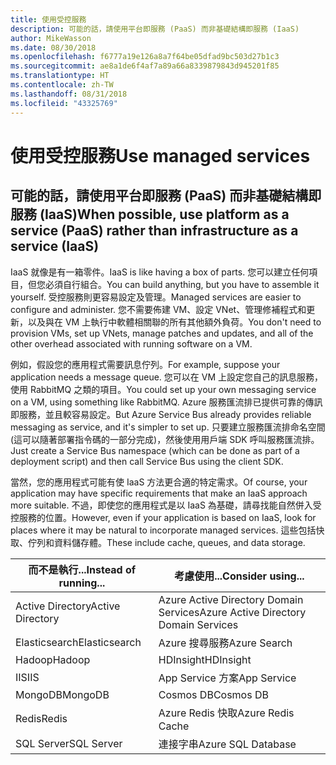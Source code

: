 ```yaml
---
title: 使用受控服務
description: 可能的話，請使用平台即服務 (PaaS) 而非基礎結構即服務 (IaaS)
author: MikeWasson
ms.date: 08/30/2018
ms.openlocfilehash: f6777a19e126a8a7f64be05dfad9bc503d27b1c3
ms.sourcegitcommit: ae8a1de6f4af7a89a66a8339879843d945201f85
ms.translationtype: HT
ms.contentlocale: zh-TW
ms.lasthandoff: 08/31/2018
ms.locfileid: "43325769"
---
```

# <a name="use-managed-services"></a><span data-ttu-id="5bf4e-103">使用受控服務</span><span class="sxs-lookup"><span data-stu-id="5bf4e-103">Use managed services</span></span>

## <a name="when-possible-use-platform-as-a-service-paas-rather-than-infrastructure-as-a-service-iaas"></a><span data-ttu-id="5bf4e-104">可能的話，請使用平台即服務 (PaaS) 而非基礎結構即服務 (IaaS)</span><span class="sxs-lookup"><span data-stu-id="5bf4e-104">When possible, use platform as a service (PaaS) rather than infrastructure as a service (IaaS)</span></span>

<span data-ttu-id="5bf4e-105">IaaS 就像是有一箱零件。</span><span class="sxs-lookup"><span data-stu-id="5bf4e-105">IaaS is like having a box of parts.</span></span> <span data-ttu-id="5bf4e-106">您可以建立任何項目，但您必須自行組合。</span><span class="sxs-lookup"><span data-stu-id="5bf4e-106">You can build anything, but you have to assemble it yourself.</span></span> <span data-ttu-id="5bf4e-107">受控服務則更容易設定及管理。</span><span class="sxs-lookup"><span data-stu-id="5bf4e-107">Managed services are easier to configure and administer.</span></span> <span data-ttu-id="5bf4e-108">您不需要佈建 VM、設定 VNet、管理修補程式和更新，以及與在 VM 上執行中軟體相關聯的所有其他額外負荷。</span><span class="sxs-lookup"><span data-stu-id="5bf4e-108">You don't need to provision VMs, set up VNets, manage patches and updates, and all of the other overhead associated with running software on a VM.</span></span>

<span data-ttu-id="5bf4e-109">例如，假設您的應用程式需要訊息佇列。</span><span class="sxs-lookup"><span data-stu-id="5bf4e-109">For example, suppose your application needs a message queue.</span></span> <span data-ttu-id="5bf4e-110">您可以在 VM 上設定您自己的訊息服務，使用 RabbitMQ 之類的項目。</span><span class="sxs-lookup"><span data-stu-id="5bf4e-110">You could set up your own messaging service on a VM, using something like RabbitMQ.</span></span> <span data-ttu-id="5bf4e-111">Azure 服務匯流排已提供可靠的傳訊即服務，並且較容易設定。</span><span class="sxs-lookup"><span data-stu-id="5bf4e-111">But Azure Service Bus already provides reliable messaging as service, and it's simpler to set up.</span></span> <span data-ttu-id="5bf4e-112">只要建立服務匯流排命名空間 (這可以隨著部署指令碼的一部分完成)，然後使用用戶端 SDK 呼叫服務匯流排。</span><span class="sxs-lookup"><span data-stu-id="5bf4e-112">Just create a Service Bus namespace (which can be done as part of a deployment script) and then call Service Bus using the client SDK.</span></span> 

<span data-ttu-id="5bf4e-113">當然，您的應用程式可能有使 IaaS 方法更合適的特定需求。</span><span class="sxs-lookup"><span data-stu-id="5bf4e-113">Of course, your application may have specific requirements that make an IaaS approach more suitable.</span></span> <span data-ttu-id="5bf4e-114">不過，即使您的應用程式是以 IaaS 為基礎，請尋找能自然併入受控服務的位置。</span><span class="sxs-lookup"><span data-stu-id="5bf4e-114">However, even if your application is based on IaaS, look for places where it may be natural to incorporate managed services.</span></span> <span data-ttu-id="5bf4e-115">這些包括快取、佇列和資料儲存體。</span><span class="sxs-lookup"><span data-stu-id="5bf4e-115">These include cache, queues, and data storage.</span></span>

| <span data-ttu-id="5bf4e-116">而不是執行...</span><span class="sxs-lookup"><span data-stu-id="5bf4e-116">Instead of running...</span></span> | <span data-ttu-id="5bf4e-117">考慮使用...</span><span class="sxs-lookup"><span data-stu-id="5bf4e-117">Consider using...</span></span> |
|-----------------------|-------------|
| <span data-ttu-id="5bf4e-118">Active Directory</span><span class="sxs-lookup"><span data-stu-id="5bf4e-118">Active Directory</span></span> | <span data-ttu-id="5bf4e-119">Azure Active Directory Domain Services</span><span class="sxs-lookup"><span data-stu-id="5bf4e-119">Azure Active Directory Domain Services</span></span> |
| <span data-ttu-id="5bf4e-120">Elasticsearch</span><span class="sxs-lookup"><span data-stu-id="5bf4e-120">Elasticsearch</span></span> | <span data-ttu-id="5bf4e-121">Azure 搜尋服務</span><span class="sxs-lookup"><span data-stu-id="5bf4e-121">Azure Search</span></span> |
| <span data-ttu-id="5bf4e-122">Hadoop</span><span class="sxs-lookup"><span data-stu-id="5bf4e-122">Hadoop</span></span> | <span data-ttu-id="5bf4e-123">HDInsight</span><span class="sxs-lookup"><span data-stu-id="5bf4e-123">HDInsight</span></span> |
| <span data-ttu-id="5bf4e-124">IIS</span><span class="sxs-lookup"><span data-stu-id="5bf4e-124">IIS</span></span> | <span data-ttu-id="5bf4e-125">App Service 方案</span><span class="sxs-lookup"><span data-stu-id="5bf4e-125">App Service</span></span> |
| <span data-ttu-id="5bf4e-126">MongoDB</span><span class="sxs-lookup"><span data-stu-id="5bf4e-126">MongoDB</span></span> | <span data-ttu-id="5bf4e-127">Cosmos DB</span><span class="sxs-lookup"><span data-stu-id="5bf4e-127">Cosmos DB</span></span> |
| <span data-ttu-id="5bf4e-128">Redis</span><span class="sxs-lookup"><span data-stu-id="5bf4e-128">Redis</span></span> | <span data-ttu-id="5bf4e-129">Azure Redis 快取</span><span class="sxs-lookup"><span data-stu-id="5bf4e-129">Azure Redis Cache</span></span> |
| <span data-ttu-id="5bf4e-130">SQL Server</span><span class="sxs-lookup"><span data-stu-id="5bf4e-130">SQL Server</span></span> | <span data-ttu-id="5bf4e-131">連接字串</span><span class="sxs-lookup"><span data-stu-id="5bf4e-131">Azure SQL Database</span></span> |


